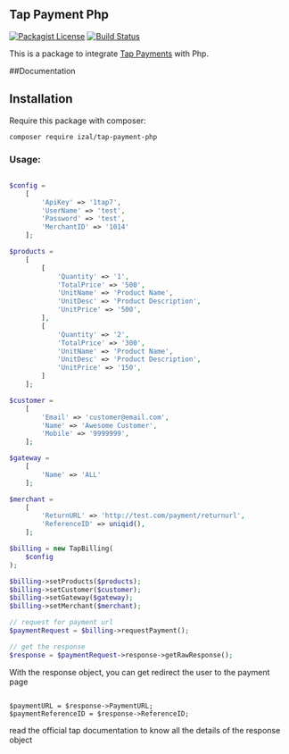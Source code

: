 ## Tap Payment Php
[![Packagist License](https://poser.pugx.org/barryvdh/laravel-debugbar/license.png)](http://choosealicense.com/licenses/mit/)
[![Build Status](https://travis-ci.org/iZaL/tap-payment-php.svg?branch=master)](https://travis-ci.org/iZaL/tap-payment-php)

This is a package to integrate [Tap Payments](https://www.tap.company/) with Php.

##Documentation

## Installation

Require this package with composer:

```shell
composer require izal/tap-payment-php
```


### Usage:


```php

$config =
    [
        'ApiKey' => '1tap7',
        'UserName' => 'test',
        'Password' => 'test',
        'MerchantID' => '1014'
    ];

$products =
    [
        [
            'Quantity' => '1',
            'TotalPrice' => '500',
            'UnitName' => 'Product Name',
            'UnitDesc' => 'Product Description',
            'UnitPrice' => '500',
        ],
        [
            'Quantity' => '2',
            'TotalPrice' => '300',
            'UnitName' => 'Product Name',
            'UnitDesc' => 'Product Description',
            'UnitPrice' => '150',
        ]
    ];

$customer =
    [
        'Email' => 'customer@email.com',
        'Name' => 'Awesome Customer',
        'Mobile' => '9999999',
    ];

$gateway =
    [
        'Name' => 'ALL'
    ];

$merchant =
    [
        'ReturnURL' => 'http://test.com/payment/returnurl',
        'ReferenceID' => uniqid(),
    ];

$billing = new TapBilling(
    $config
);

$billing->setProducts($products);
$billing->setCustomer($customer);
$billing->setGateway($gateway);
$billing->setMerchant($merchant);

// request for payment url
$paymentRequest = $billing->requestPayment();

// get the response
$response = $paymentRequest->response->getRawResponse();

```

With the response object, you can get redirect the user to the payment page

```

$paymentURL = $response->PaymentURL;
$paymentReferenceID = $response->ReferenceID;

```

read the official tap documentation to know all the details of the response object
